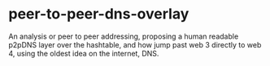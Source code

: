 # peer-to-peer-dns-overlay
An analysis or peer to peer addressing, proposing a human readable p2pDNS layer over the hashtable, and how jump past web 3 directly to web 4, using the oldest idea on the internet, DNS.
